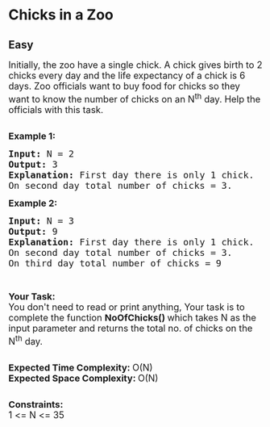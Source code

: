 # Chicks in a Zoo
## Easy 
<div class="problems_problem_content__Xm_eO"><p><span style="font-size:18px">Initially, the zoo have a single chick. A chick gives birth to 2 chicks every day and the life expectancy of a chick is 6 days. Zoo officials want to buy food for chicks so they want to know the number of chicks on an N<sup>th</sup>&nbsp;day. Help the officials with this task.</span><br>
&nbsp;</p>

<p><span style="font-size:18px"><strong>Example 1:</strong></span></p>

<pre><span style="font-size:18px"><strong>Input: </strong>N = 2</span> 
<strong><span style="font-size:18px">Output: </span></strong><span style="font-size:18px">3
<strong>Explanation: </strong>First day there is only 1 chick.
On second day total number of chicks = 3.</span><span style="font-size:18px"><strong> </strong></span>
</pre>

<p><span style="font-size:18px"><strong>Example 2:</strong></span></p>

<pre><span style="font-size:18px"><strong>Input: </strong>N = 3
<strong>Output: </strong>9
<strong>Explanation: </strong>First day there is only 1 chick.
On second day total number of chicks = 3.
On third day total number of chicks = 9</span>
</pre>

<p>&nbsp;</p>

<p><span style="font-size:18px"><strong>Your Task:</strong><br>
You don't need to read or print anything, Your task is to complete the function&nbsp;<strong>NoOfChicks()&nbsp;</strong>which takes N as the input parameter and returns the total no. of chicks on the N<sup>th</sup>&nbsp;day.</span><br>
&nbsp;</p>

<p><span style="font-size:18px"><strong>Expected Time Complexity:&nbsp;</strong>O(N)<br>
<strong>Expected Space Complexity:&nbsp;</strong>O(N)</span><br>
&nbsp;</p>

<p><span style="font-size:18px"><strong>Constraints:</strong><br>
1 &lt;= N &lt;= 35</span></p>
</div>